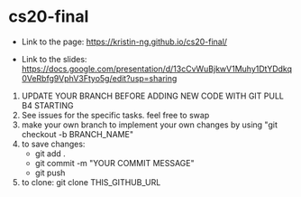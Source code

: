 # cs20-final

- Link to the page: https://kristin-ng.github.io/cs20-final/ 

- Link to the slides: https://docs.google.com/presentation/d/13cCvWuBjkwV1Muhy1DtYDdkq0VeRbfg9VphV3Ftyo5g/edit?usp=sharing

1. UPDATE YOUR BRANCH BEFORE ADDING NEW CODE WITH GIT PULL B4 STARTING
2. See issues for the specific tasks. feel free to swap 
3. make your own branch to implement your own changes by using "git checkout -b BRANCH_NAME"
4. to save changes: 
    - git add .
    - git commit -m "YOUR COMMIT MESSAGE"
    - git push
5. to clone: 
   git clone THIS_GITHUB_URL

